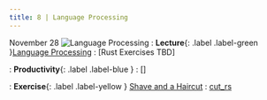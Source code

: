 ```yaml
---
title: 8 | Language Processing
---
```



November 28
![Language Processing](/bobs_new/assets/images/icons/8_language-processing.png)
: **Lecture**{: .label .label-green }[Language Processing](/bobs_new/lectures#8-language-processing)
  : [Rust Exercises TBD]

: **Productivity**{: .label .label-blue } []()
  : []

: **Exercise**{: .label .label-yellow } [Shave and a Haircut](/bobs_new/exercises/#8-shave-and-a-haircut)
  : [cut_rs](https://github.com/dominikb1888/bobs_new/tree/main/exercises/cut_rs)






